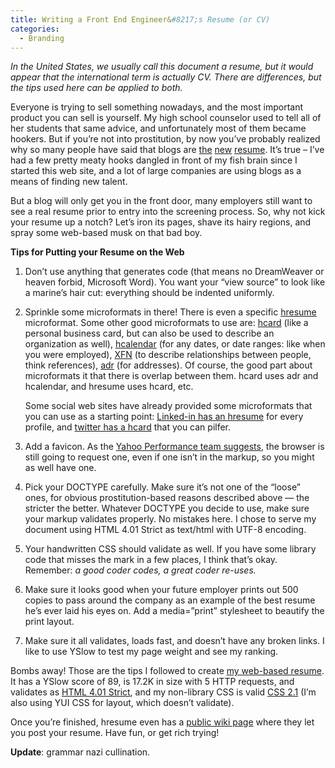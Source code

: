 ```yaml
---
title: Writing a Front End Engineer&#8217;s Resume (or CV)
categories:
  - Branding
---
```


*In the United States, we usually call this document a resume, but it would appear that the international term is actually CV. There are differences, but the tips used here can be applied to both.*

Everyone is trying to sell something nowadays, and the most important product you can sell is yourself. My high school counselor used to tell all of her students that same advice, and unfortunately most of them became hookers. But if you’re not into prostitution, by now you’ve probably realized why so many people have said that blogs are [the][1] [new][2] [resume][3]. It’s true – I’ve had a few pretty meaty hooks dangled in front of my fish brain since I started this web site, and a lot of large companies are using blogs as a means of finding new talent.

 [1]: http://www.darowski.com/tracesofinspiration/2007/03/06/the-blog-is-the-new-resume/
 [2]: http://bokardo.com/archives/the-blog-is-the-new-resume/
 [3]: http://greengaloshes.cc/2007/04/the-blog-as-the-new-resume/

But a blog will only get you in the front door, many employers still want to see a real resume prior to entry into the screening process. So, why not kick your resume up a notch? Let’s iron its pages, shave its hairy regions, and spray some web-based musk on that bad boy.

**Tips for Putting your Resume on the Web**

1. Don’t use anything that generates code (that means no DreamWeaver or heaven forbid, Microsoft Word). You want your “view source” to look like a marine’s hair cut: everything should be indented uniformly.
1. Sprinkle some microformats in there! There is even a specific [hresume][4] microformat. Some other good microformats to use are: [hcard][5] (like a personal business card, but can also be used to describe an organization as well), [hcalendar][6] (for any dates, or date ranges: like when you were employed), [XFN][7] (to describe relationships between people, think references), [adr][8] (for addresses).
    Of course, the good part about microformats it that there is overlap between them. hcard uses adr and hcalendar, and hresume uses hcard, etc.

    Some social web sites have already provided some microformats that you can use as a starting point: [Linked-in has an hresume][9] for every profile, and [twitter has a hcard][10] that you can pilfer.
1. Add a favicon. As the [Yahoo Performance team suggests][11], the browser is still going to request one, even if one isn’t in the markup, so you might as well have one.
1. Pick your DOCTYPE carefully. Make sure it’s not one of the “loose” ones, for obvious prostitution-based reasons described above — the stricter the better. Whatever DOCTYPE you decide to use, make sure your markup validates properly. No mistakes here. I chose to serve my document using HTML 4.01 Strict as text/html with UTF-8 encoding.
1. Your handwritten CSS should validate as well. If you have some library code that misses the mark in a few places, I think that’s okay. Remember: *a good coder codes, a great coder re-uses.*
1. Make sure it looks good when your future employer prints out 500 copies to pass around the company as an example of the best resume he’s ever laid his eyes on. Add a media=”print” stylesheet to beautify the print layout.
1. Make sure it all validates, loads fast, and doesn’t have any broken links. I like to use YSlow to test my page weight and see my ranking.

Bombs away! Those are the tips I followed to create [my web-based resume][12]. It has a YSlow score of 89, is 17.2K in size with 5 HTTP requests, and validates as [HTML 4.01 Strict][13], and my non-library CSS is valid [CSS 2.1][14] (I’m also using YUI CSS for layout, which doesn’t validate).

Once you’re finished, hresume even has a [public wiki page][15] where they let you post your resume. Have fun, or get rich trying!

**Update**: grammar nazi cullination.

 [4]: http://microformats.org/wiki/hresume
 [5]: http://microformats.org/wiki/hcard
 [6]: http://microformats.org/wiki/hcalendar
 [7]: http://gmpg.org/xfn/
 [8]: http://microformats.org/wiki/adr
 [9]: http://www.linkedin.com/pub/7/b8a/237
 [10]: http://twitter.com/zachleat
 [11]: http://developer.yahoo.com/performance/rules.html#favicon
 [12]: http://www.zachleat.com/resume/
 [13]: http://validator.w3.org/check?uri=http://www.zachleat.com/resume/
 [14]: http://jigsaw.w3.org/css-validator/validator?uri=http://www.zachleat.com/resume
 [15]: http://microformats.org/wiki/hresume-examples-in-wild
